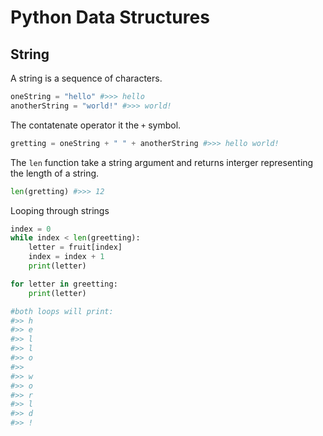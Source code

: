 # Python Data Structures

## String

A string is a sequence of characters.
```python
oneString = "hello" #>>> hello
anotherString = "world!" #>>> world!
```

The contatenate operator it the `+` symbol.
```python
gretting = oneString + " " + anotherString #>>> hello world!
```

The `len` function take a string argument and returns interger representing the length of a string.
```python
len(gretting) #>>> 12
```

Looping through strings
```python
index = 0
while index < len(greetting):
    letter = fruit[index]
    index = index + 1
    print(letter) 

for letter in greetting:
    print(letter)

#both loops will print: 
#>> h
#>> e
#>> l
#>> l
#>> o
#>> 
#>> w
#>> o
#>> r
#>> l
#>> d
#>> !
```

